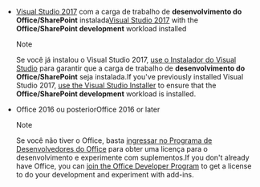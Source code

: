 - <span data-ttu-id="68636-101">[Visual Studio 2017](https://www.visualstudio.com/vs/) com a carga de trabalho de **desenvolvimento do Office/SharePoint** instalada</span><span class="sxs-lookup"><span data-stu-id="68636-101">[Visual Studio 2017](https://www.visualstudio.com/vs/) with the **Office/SharePoint development** workload installed</span></span>

    > [!NOTE]
    > <span data-ttu-id="68636-102">Se você já instalou o Visual Studio 2017, [use o Instalador do Visual Studio](https://docs.microsoft.com/visualstudio/install/modify-visual-studio) para garantir que a carga de trabalho de **desenvolvimento do Office/SharePoint** seja instalada.</span><span class="sxs-lookup"><span data-stu-id="68636-102">If you've previously installed Visual Studio 2017, [use the Visual Studio Installer](https://docs.microsoft.com/visualstudio/install/modify-visual-studio) to ensure that the **Office/SharePoint development** workload is installed.</span></span> 

- <span data-ttu-id="68636-103">Office 2016 ou posterior</span><span class="sxs-lookup"><span data-stu-id="68636-103">Office 2016 or later</span></span>
    
    > [!NOTE]
    > <span data-ttu-id="68636-104">Se você não tiver o Office, basta [ingressar no Programa de Desenvolvedores do Office](https://developer.microsoft.com/pt-BR/office/dev-program) para obter uma licença para o desenvolvimento e experimente com suplementos.</span><span class="sxs-lookup"><span data-stu-id="68636-104">If you don't already have Office, you can [join the Office Developer Program](https://developer.microsoft.com/pt-BR/office/dev-program) to get a license to do your development and experiment with add-ins.</span></span>
